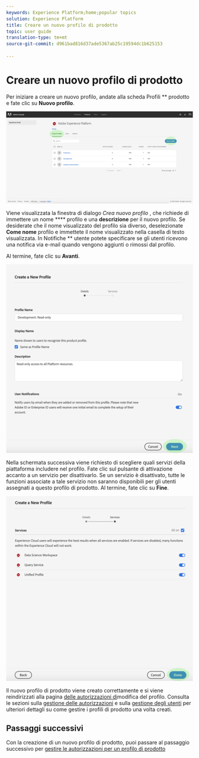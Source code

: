 ```yaml
---
keywords: Experience Platform;home;popular topics
solution: Experience Platform
title: Creare un nuovo profilo di prodotto
topic: user guide
translation-type: tm+mt
source-git-commit: d961bad816d37ade5367ab25c19594dc1b625153

---
```



# Creare un nuovo profilo di prodotto

Per iniziare a creare un nuovo profilo, andate alla scheda Profili ** prodotto e fate clic su **Nuovo profilo**.

![nuovo profilo-pulsante](../images/new-profile-button.png)

Viene visualizzata la finestra di dialogo _Crea nuovo profilo_ , che richiede di immettere un nome **** profilo e una **descrizione** per il nuovo profilo. Se desiderate che il nome visualizzato del profilo sia diverso, deselezionate **Come nome** profilo e immettete il nome visualizzato nella casella di testo visualizzata. In Notifiche ** utente potete specificare se gli utenti ricevono una notifica via e-mail quando vengono aggiunti o rimossi dal profilo.

Al termine, fate clic su **Avanti**.

![new-profile-details](../images/new-profile-details.png)

Nella schermata successiva viene richiesto di scegliere quali servizi della piattaforma includere nel profilo. Fate clic sul pulsante di attivazione accanto a un servizio per disattivarlo. Se un servizio è disattivato, tutte le funzioni associate a tale servizio non saranno disponibili per gli utenti assegnati a questo profilo di prodotto. Al termine, fate clic su **Fine**.

![new-profile-services](../images/new-profile-services.png)

Il nuovo profilo di prodotto viene creato correttamente e si viene reindirizzati alla pagina [delle autorizzazioni di](#edit-permissions)modifica del profilo. Consulta le sezioni sulla [gestione delle autorizzazioni](#manage-permissions-for-a-product-profile) e sulla [gestione degli utenti](#manage-users-for-a-product-profile) per ulteriori dettagli su come gestire i profili di prodotto una volta creati.

## Passaggi successivi

Con la creazione di un nuovo profilo di prodotto, puoi passare al passaggio successivo per [gestire le autorizzazioni per un profilo di prodotto](permissions.md)